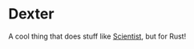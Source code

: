 Dexter
======
A cool thing that does stuff like [Scientist](https://github.com/github/scientist), but for Rust!
